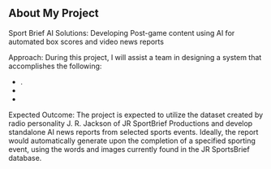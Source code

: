 ## About My Project

Sport Brief AI Solutions: 
Developing Post-game content using AI for automated box scores and video news reports

Approach: During this project, I will assist a team in designing a system that accomplishes the following:

  - .
  - 
  - 

Expected Outcome: The project is expected to utilize the dataset created by radio personality J. R. Jackson of JR SportBrief Productions and develop standalone AI news reports from selected sports events. Ideally, the report would automatically generate upon the completion of a specified sporting event, using the words and images currently found in the JR SportsBrief database.


